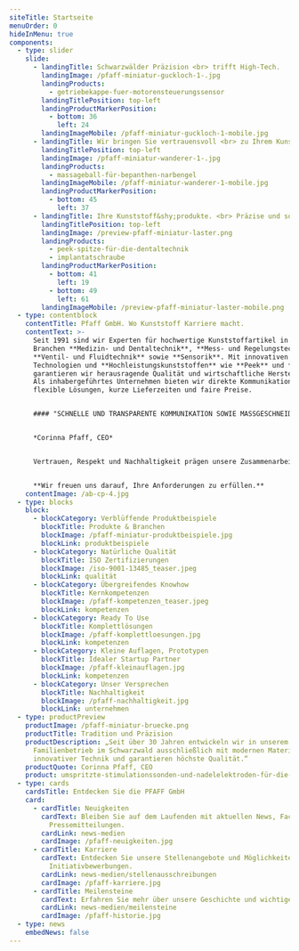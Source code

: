```yaml
---
siteTitle: Startseite
menuOrder: 0
hideInMenu: true
components:
  - type: slider
    slide:
      - landingTitle: Schwarzwälder Präzision <br> trifft High-Tech.
        landingImage: /pfaff-miniatur-guckloch-1-.jpg
        landingProducts:
          - getriebekappe-fuer-motorensteuerungssensor
        landingTitlePosition: top-left
        landingProductMarkerPosition:
          - bottom: 36
            left: 24
        landingImageMobile: /pfaff-miniatur-guckloch-1-mobile.jpg
      - landingTitle: Wir bringen Sie vertrauensvoll <br> zu Ihrem Kunststoffgipfel.
        landingTitlePosition: top-left
        landingImage: /pfaff-miniatur-wanderer-1-.jpg
        landingProducts:
          - massageball-für-bepanthen-narbengel
        landingImageMobile: /pfaff-miniatur-wanderer-1-mobile.jpg
        landingProductMarkerPosition:
          - bottom: 45
            left: 37
      - landingTitle: Ihre Kunststoff&shy;produkte. <br> Präzise und sofort einsatzbereit.
        landingTitlePosition: top-left
        landingImage: /preview-pfaff-miniatur-laster.png
        landingProducts:
          - peek-spitze-für-die-dentaltechnik
          - implantatschraube
        landingProductMarkerPosition:
          - bottom: 41
            left: 19
          - bottom: 49
            left: 61
        landingImageMobile: /preview-pfaff-miniatur-laster-mobile.png
  - type: contentblock
    contentTitle: Pfaff GmbH. Wo Kunststoff Karriere macht.
    contentText: >-
      Seit 1991 sind wir Experten für hochwertige Kunststoffartikel in den
      Branchen **Medizin- und Dentaltechnik**, **Mess- und Regelungstechnik**,
      **Ventil- und Fluidtechnik** sowie **Sensorik**. Mit innovativen
      Technologien und **Hochleistungskunststoffen** wie **Peek** und **PPS**
      garantieren wir herausragende Qualität und wirtschaftliche Herstellung.
      Als inhabergeführtes Unternehmen bieten wir direkte Kommunikation,
      flexible Lösungen, kurze Lieferzeiten und faire Preise.


      #### "SCHNELLE UND TRANSPARENTE KOMMUNIKATION SOWIE MASSGESCHNEIDERTE LÖSUNGEN SIND UNSERE STÄRKEN."


      *Corinna Pfaff, CEO* 


      Vertrauen, Respekt und Nachhaltigkeit prägen unsere Zusammenarbeit mit Kunden, Lieferanten und Mitarbeitern. Entdecken Sie unsere Möglichkeiten und kontaktieren Sie uns für langfristige Partnerschaften.


      **Wir freuen uns darauf, Ihre Anforderungen zu erfüllen.**
    contentImage: /ab-cp-4.jpg
  - type: blocks
    block:
      - blockCategory: Verblüffende Produktbeispiele
        blockTitle: Produkte & Branchen
        blockImage: /pfaff-miniatur-produktbeispiele.jpg
        blockLink: produktbeispiele
      - blockCategory: Natürliche Qualität
        blockTitle: ISO Zertifizierungen
        blockImage: /iso-9001-13485_teaser.jpeg
        blockLink: qualität
      - blockCategory: Übergreifendes Knowhow
        blockTitle: Kernkompetenzen
        blockImage: /pfaff-kompetenzen_teaser.jpeg
        blockLink: kompetenzen
      - blockCategory: Ready To Use
        blockTitle: Komplettlösungen
        blockImage: /pfaff-komplettloesungen.jpg
        blockLink: kompetenzen
      - blockCategory: Kleine Auflagen, Prototypen
        blockTitle: Idealer Startup Partner
        blockImage: /pfaff-kleinauflagen.jpg
        blockLink: kompetenzen
      - blockCategory: Unser Versprechen
        blockTitle: Nachhaltigkeit
        blockImage: /pfaff-nachhaltigkeit.jpg
        blockLink: unternehmen
  - type: productPreview
    productImage: /pfaff-miniatur-bruecke.png
    productTitle: Tradition und Präzision
    productDescription: „Seit über 30 Jahren entwickeln wir in unserem
      Familienbetrieb im Schwarzwald ausschließlich mit modernen Materialien,
      innovativer Technik und garantieren höchste Qualität.“
    productQuote: Corinna Pfaff, CEO
    product: umspritzte-stimulationssonden-und-nadelelektroden-für-die-neurochirurgie
  - type: cards
    cardsTitle: Entdecken Sie die PFAFF GmbH
    card:
      - cardTitle: Neuigkeiten
        cardText: Bleiben Sie auf dem Laufenden mit aktuellen News, Fachbeiträgen und
          Pressemitteilungen.
        cardLink: news-medien
        cardImage: /pfaff-neuigkeiten.jpg
      - cardTitle: Karriere
        cardText: Entdecken Sie unsere Stellenangebote und Möglichkeiten für
          Initiativbewerbungen.
        cardLink: news-medien/stellenausschreibungen
        cardImage: /pfaff-karriere.jpg
      - cardTitle: Meilensteine
        cardText: Erfahren Sie mehr über unsere Geschichte und wichtige Stationen.
        cardLink: news-medien/meilensteine
        cardImage: /pfaff-historie.jpg
  - type: news
    embedNews: false
---
```

